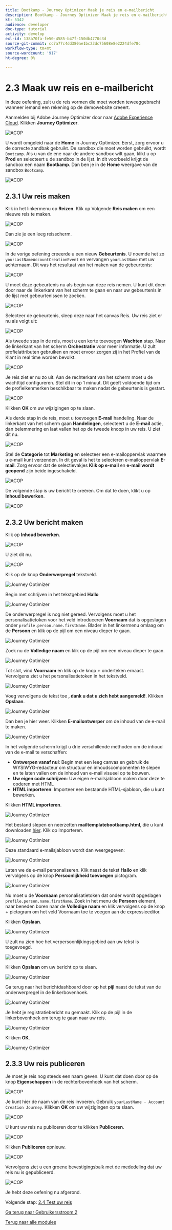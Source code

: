 ```yaml
---
title: Bootkamp - Journey Optimizer Maak je reis en e-mailbericht
description: Bootkamp - Journey Optimizer Maak je reis en e-mailbericht
kt: 5342
audience: developer
doc-type: tutorial
activity: develop
exl-id: 138a70fa-fe50-4585-b47f-150db4770c3d
source-git-commit: cc7a77c4dd380ae1bc23dc75608e8e2224dfe78c
workflow-type: tm+mt
source-wordcount: '917'
ht-degree: 0%

---
```


# 2.3 Maak uw reis en e-mailbericht

In deze oefening, zult u de reis vormen die moet worden teweeggebracht wanneer iemand een rekening op de demowebsite creeert.

Aanmelden bij Adobe Journey Optimizer door naar [Adobe Experience Cloud](https://experience.adobe.com). Klikken **Journey Optimizer**.

![ACOP](./images/acophome.png)

U wordt omgeleid naar de **Home**  in Journey Optimizer. Eerst, zorg ervoor u de correcte zandbak gebruikt. De sandbox die moet worden gebruikt, wordt `Bootcamp`. Als u van de ene naar de andere sandbox wilt gaan, klikt u op **Prod** en selecteert u de sandbox in de lijst. In dit voorbeeld krijgt de sandbox een naam **Bootkamp**. Dan ben je in de **Home** weergave van de sandbox `Bootcamp`.

![ACOP](./images/acoptriglp.png)

## 2.3.1 Uw reis maken

Klik in het linkermenu op **Reizen**. Klik op Volgende **Reis maken** om een nieuwe reis te maken.

![ACOP](./images/createjourney.png)

Dan zie je een leeg reisscherm.

![ACOP](./images/journeyempty.png)

In de vorige oefening creeerde u een nieuw **Gebeurtenis**. U noemde het zo `yourLastNameAccountCreationEvent` en vervangen `yourLastName` met uw achternaam. Dit was het resultaat van het maken van de gebeurtenis:

![ACOP](./images/eventdone.png)

U moet deze gebeurtenis nu als begin van deze reis nemen. U kunt dit doen door naar de linkerkant van het scherm te gaan en naar uw gebeurtenis in de lijst met gebeurtenissen te zoeken.

![ACOP](./images/eventlist.png)

Selecteer de gebeurtenis, sleep deze naar het canvas Reis. Uw reis ziet er nu als volgt uit:

![ACOP](./images/journeyevent.png)

Als tweede stap in de reis, moet u een korte toevoegen **Wachten** stap. Naar de linkerkant van het scherm **Orchestratie** voor meer informatie. U zult profielattributen gebruiken en moet ervoor zorgen zij in het Profiel van de Klant in real time worden bevolkt.

![ACOP](./images/journeywait.png)

Je reis ziet er nu zo uit. Aan de rechterkant van het scherm moet u de wachttijd configureren. Stel dit in op 1 minuut. Dit geeft voldoende tijd om de profielkenmerken beschikbaar te maken nadat de gebeurtenis is gestart.

![ACOP](./images/journeywait1.png)

Klikken **OK** om uw wijzigingen op te slaan.

Als derde stap in de reis, moet u toevoegen **E-mail** handeling. Naar de linkerkant van het scherm gaan **Handelingen**, selecteert u de **E-mail** actie, dan belemmering en laat vallen het op de tweede knoop in uw reis. U ziet dit nu.

![ACOP](./images/journeyactions.png)

Stel de **Categorie** tot **Marketing** en selecteer een e-mailoppervlak waarmee u e-mail kunt verzenden. In dit geval is het te selecteren e-mailoppervlak **E-mail**. Zorg ervoor dat de selectievakjes **Klik op e-mail** en **e-mail wordt geopend** zijn beide ingeschakeld.

![ACOP](./images/journeyactions1.png)

De volgende stap is uw bericht te creëren. Om dat te doen, klikt u op **Inhoud bewerken**.

![ACOP](./images/journeyactions2.png)

## 2.3.2 Uw bericht maken

Klik op **Inhoud bewerken**.

![ACOP](./images/journeyactions2.png)

U ziet dit nu.

![ACOP](./images/journeyactions3.png)

Klik op de knop **Onderwerpregel** tekstveld.

![Journey Optimizer](./images/msg5.png)

Begin met schrijven in het tekstgebied **Hallo**

![Journey Optimizer](./images/msg6.png)

De onderwerpregel is nog niet gereed. Vervolgens moet u het personalisatietoken voor het veld introduceren **Voornaam** dat is opgeslagen onder `profile.person.name.firstName`. Blader in het linkermenu omlaag om de **Persoon** en klik op de pijl om een niveau dieper te gaan.

![Journey Optimizer](./images/msg7.png)

Zoek nu de **Volledige naam** en klik op de pijl om een niveau dieper te gaan.

![Journey Optimizer](./images/msg8.png)

Tot slot, vind **Voornaam** en klik op de knop **+** onderteken ernaast. Vervolgens ziet u het personalisatietoken in het tekstveld.

![Journey Optimizer](./images/msg9.png)

Voeg vervolgens de tekst toe **, dank u dat u zich hebt aangemeld!**. Klikken **Opslaan**.

![Journey Optimizer](./images/msg10.png)

Dan ben je hier weer. Klikken **E-mailontwerper** om de inhoud van de e-mail te maken.

![Journey Optimizer](./images/msg11.png)

In het volgende scherm krijgt u drie verschillende methoden om de inhoud van de e-mail te verschaffen:

- **Ontwerpen vanaf nul**: Begin met een leeg canvas en gebruik de WYSIWYG-redacteur om structuur en inhoudscomponenten te slepen en te laten vallen om de inhoud van e-mail visueel op te bouwen.
- **Uw eigen code schrijven**: Uw eigen e-mailsjabloon maken door deze te coderen met HTML
- **HTML importeren**: Importeer een bestaande HTML-sjabloon, die u kunt bewerken.

Klikken **HTML importeren**.

![Journey Optimizer](./images/msg12.png)

Het bestand slepen en neerzetten **mailtemplatebootkamp.html**, die u kunt downloaden [hier](../../assets/html/mailtemplatebootcamp.html.zip). Klik op Importeren.

![Journey Optimizer](./images/msg13.png)

Deze standaard e-mailsjabloon wordt dan weergegeven:

![Journey Optimizer](./images/msg14.png)

Laten we de e-mail personaliseren. Klik naast de tekst **Hallo** en klik vervolgens op de knop **Persoonlijkheid toevoegen** pictogram.

![Journey Optimizer](./images/msg35.png)

Nu moet u de **Voornaam** personalisatietoken dat onder wordt opgeslagen `profile.person.name.firstName`. Zoek in het menu de **Persoon** element, naar beneden boren naar de **Volledige naam** en klik vervolgens op de knop **+** pictogram om het veld Voornaam toe te voegen aan de expressieeditor.

Klikken **Opslaan**.

![Journey Optimizer](./images/msg36.png)

U zult nu zien hoe het verpersoonlijkingsgebied aan uw tekst is toegevoegd.

![Journey Optimizer](./images/msg37.png)

Klikken **Opslaan** om uw bericht op te slaan.

![Journey Optimizer](./images/msg55.png)

Ga terug naar het berichtdashboard door op het **pijl** naast de tekst van de onderwerpregel in de linkerbovenhoek.

![Journey Optimizer](./images/msg56.png)

Je hebt je registratiebericht nu gemaakt. Klik op de pijl in de linkerbovenhoek om terug te gaan naar uw reis.

![Journey Optimizer](./images/msg57.png)

Klikken **OK**.

![Journey Optimizer](./images/msg57a.png)

## 2.3.3 Uw reis publiceren

Je moet je reis nog steeds een naam geven. U kunt dat doen door op de knop **Eigenschappen** in de rechterbovenhoek van het scherm.

![ACOP](./images/journeyname.png)

Je kunt hier de naam van de reis invoeren. Gebruik `yourLastName - Account Creation Journey`. Klikken **OK** om uw wijzigingen op te slaan.

![ACOP](./images/journeyname1.png)

U kunt uw reis nu publiceren door te klikken **Publiceren**.

![ACOP](./images/publishjourney.png)

Klikken **Publiceren** opnieuw.

![ACOP](./images/publish1.png)

Vervolgens ziet u een groene bevestigingsbalk met de mededeling dat uw reis nu is gepubliceerd.

![ACOP](./images/published.png)

Je hebt deze oefening nu afgerond.

Volgende stap: [2.4 Test uw reis](./ex4.md)

[Ga terug naar Gebruikersstroom 2](./uc2.md)

[Terug naar alle modules](../../overview.md)
